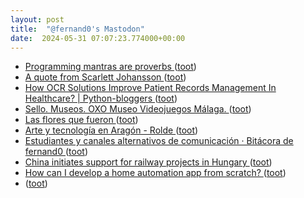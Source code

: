 ```yaml
---
layout: post
title:  "@fernand0's Mastodon"
date:  2024-05-31 07:07:23.774000+00:00
---
```

*  [Programming mantras are proverbs ](https://lukeplant.me.uk/blog/posts/programming-mantras-are-proverbs) ([toot](https://mastodon.social/@fernand0/112534437479923933))
*  [A quote from Scarlett Johansson ](https://simonwillison.net/2024/May/20/scarlett-johansson/#atom-everythin) ([toot](https://mastodon.social/@fernand0/112533039326547372))
*  [How OCR Solutions Improve Patient Records Management In Healthcare? \| Python-bloggers ](https://python-bloggers.com/2024/05/how-ocr-solutions-improve-patient-records-management-in-healthcare) ([toot](https://mastodon.social/@fernand0/112531242062016920))
*  [Sello. Museos. OXO Museo Videojuegos Málaga. ](https://avecesunafoto.wordpress.com/2024/05/30/sello-museos-oxo-museo-videojuegos-malaga) ([toot](https://mastodon.social/@fernand0/112531239893593269))
*  [Las flores que fueron ](https://www.flickr.com/photos/fernand0/53715316881) ([toot](https://mastodon.social/@fernand0/112531151171909885))
*  [Arte y tecnología en Aragón - Rolde   ](https://www.roldedeestudiosaragoneses.org/producto/arte-y-tecnologia-en-aragon) ([toot](https://mastodon.social/@fernand0/112530953873598303))
*  [Estudiantes y canales alternativos de comunicación · Bitácora de fernand0 ](http://blog.elmundoesimperfecto.com/2024/05/30/canales-alternativos-informacion) ([toot](https://mastodon.social/@fernand0/112530813841236753))
*  [China initiates support for railway projects in Hungary ](https://www.railway.supply/en/china-initiates-support-for-railway-projects-in-hungary) ([toot](https://mastodon.social/@fernand0/112530705623434579))
*  [How can I develop a home automation app from scratch? ](https://technical-guruji.federatedjournals.com/how-can-i-develop-a-home-automation-app-from-scratch) ([toot](https://mastodon.social/@fernand0/112530593275485707))
*  [ ](https://masto.es/@dirp) ([toot](https://mastodon.social/@fernand0/112530487881991401))

